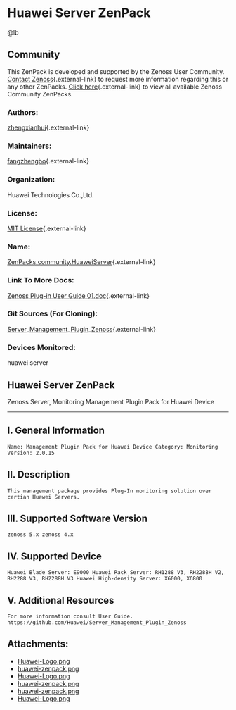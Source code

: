 # Huawei Server ZenPack

@lb[](img/zenpack-huawei-zenpack.png)

## Community

This ZenPack is developed and supported by the Zenoss User Community.
[Contact Zenoss](https://tryit.zenoss.com/zenpack-contact/){.external-link} to
request more information regarding this or any other ZenPacks. [Click here](https://zenoss.com/product/zenpacks?f%5B0%5D=im_field_zenpack_category:1021){.external-link} to
view all available Zenoss Community ZenPacks.

### Authors:

[zhengxianhui](https://www.huawei.com){.external-link}

### Maintainers:

[fangzhengbo](https://www.huawei.com){.external-link}

### Organization:

Huawei Technologies Co.,Ltd.

### License:

[MIT License](https://github.com/Huawei/Server_Management_Plugin_Zenoss/blob/master/LICENSE){.external-link}

### Name:

[ZenPacks.community.HuaweiServer](https://github.com/Huawei/Server_Management_Plugin_Zenoss/tree/master/releases){.external-link}

### Link To More Docs:

[Zenoss Plug-in User Guide 01.doc](https://github.com/Huawei/Server_Management_Plugin_Zenoss){.external-link}

### Git Sources (For Cloning):

[Server_Management_Plugin_Zenoss](https://github.com/Huawei/Server_Management_Plugin_Zenoss){.external-link}

### Devices Monitored:

huawei server

## Huawei Server ZenPack

Zenoss Server, Monitoring Management Plugin Pack for Huawei Device

------------------------------------------------------------------------

## I. General Information

    Name: Management Plugin Pack for Huawei Device Category: Monitoring Version: 2.0.15

## II. Description

    This management package provides Plug-In monitoring solution over certian Huawei Servers.

## III. Supported Software Version

    zenoss 5.x zenoss 4.x

## IV. Supported Device

    Huawei Blade Server: E9000 Huawei Rack Server: RH1288 V3, RH2288H V2, RH2288 V3, RH2288H V3 Huawei High-density Server: X6000, X6800

## V. Additional Resources

    For more information consult User Guide. https://github.com/Huawei/Server_Management_Plugin_Zenoss

## Attachments:

-   [Huawei-Logo.png](img/zenpack-huawei-logo.png)
-   [huawei-zenpack.png](img/zenpack-huawei-zenpack.png)
-   [Huawei-Logo.png](img/zenpack-huawei-logo.png)
-   [huawei-zenpack.png](img/zenpack-huawei-zenpack.png)
-   [huawei-zenpack.png](img/zenpack-huawei-zenpack.png)
-   [Huawei-Logo.png](img/zenpack-huawei-logo.png)

